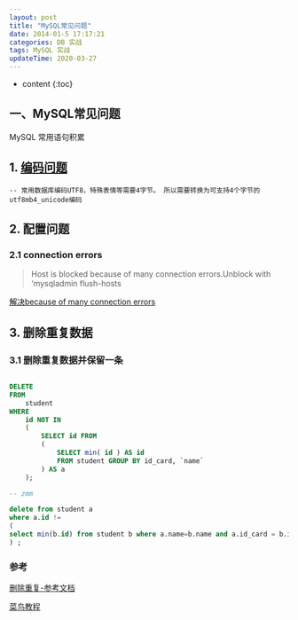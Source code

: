 ```yaml
---
layout: post
title: "MySQL常见问题"
date: 2014-01-5 17:17:21
categories: DB 实战
tags: MySQL 实战
updateTime: 2020-03-27
---
```


* content
{:toc}

## 一、MySQL常见问题

MySQL 常用语句积累

## 1.  [编码问题](https://blog.csdn.net/qq_36090463/article/details/82353327)

```mysql
-- 常用数据库编码UTF8，特殊表情等需要4字节。 所以需要转换为可支持4个字节的utf8mb4_unicode编码
```



## 2. 配置问题

### 2.1 connection errors

> Host is blocked because of many connection errors.Unblock with ‘mysqladmin flush-hosts

[解决because of many connection errors](https://blog.csdn.net/wzx19840423/article/details/47811421)

## 3. 删除重复数据

### 3.1 删除重复数据并保留一条

```sql

DELETE 
FROM
	student 
WHERE
	id NOT IN 
	( 
    	SELECT id FROM 
    	( 
        	SELECT min( id ) AS id 
        	FROM student GROUP BY id_card, `name` 
    	) AS a 
	);

```


```sql
-- zmm

delete from student a 
where a.id != 
(
select min(b.id) from student b where a.name=b.name and a.id_card = b.id_card
) ;


```

### 参考

[删除重复-参考文档](https://blog.csdn.net/zgmu/article/details/82791521)

[菜鸟教程](https://www.runoob.com/mysql/mysql-tutorial.html)

